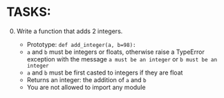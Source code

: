 # TASKS:

0. Write a function that adds 2 integers.

   - Prototype: `def add_integer(a, b=98):`
    - `a` and `b` must be integers or floats, otherwise raise a TypeError exception with the message `a must be an integer` or `b must be an integer`
    - `a` and `b` must be first casted to integers if they are float
    - Returns an integer: the addition of `a` and `b`
    - You are not allowed to import any module

